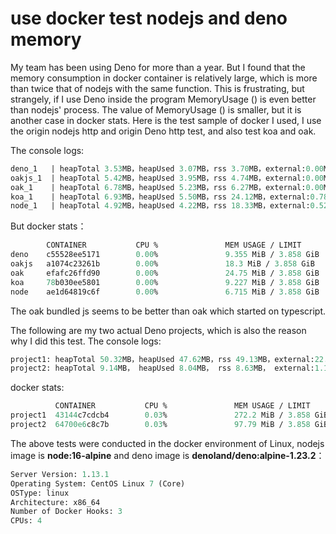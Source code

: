 # use docker test nodejs and deno memory

My team has been using Deno for more than a year. But I found that the memory consumption in docker container is relatively large, which is more than twice that of nodejs with the same function. 
This is frustrating, but strangely, if I use Deno inside the program MemoryUsage () is even better than nodejs' process. The value of MemoryUsage () is smaller, but it is another case in docker stats.
Here is the test sample of docker I used, I use the origin nodejs http and origin Deno http test, and also test koa and oak.

The console logs:
```systemverilog
deno_1   | heapTotal 3.53MB，heapUsed 3.07MB，rss 3.70MB，external:0.00MB
oakjs_1  | heapTotal 5.42MB，heapUsed 3.95MB，rss 4.74MB，external:0.00MB
oak_1    | heapTotal 6.78MB，heapUsed 5.23MB，rss 6.27MB，external:0.00MB
koa_1    | heapTotal 6.93MB，heapUsed 5.50MB，rss 24.12MB，external:0.78MB
node_1   | heapTotal 4.92MB，heapUsed 4.22MB，rss 18.33MB，external:0.52MB
```
But docker stats：
```systemverilog
        CONTAINER           CPU %               MEM USAGE / LIMIT       MEM %               NET I/O             BLOCK I/O           PIDS
deno	c55528ee5171        0.00%               9.355 MiB / 3.858 GiB   0.24%               2.27 kB / 656 B     0 B / 0 B           5
oakjs   a1074c23261b        0.00%               18.3 MiB / 3.858 GiB    0.46%               1.88 kB / 656 B     0 B / 0 B           5
oak 	efafc26ffd90        0.00%               24.75 MiB / 3.858 GiB   0.63%               1.88 kB / 656 B     0 B / 0 B           5
koa   	78b030ee5801        0.00%               9.227 MiB / 3.858 GiB   0.23%               1.97 kB / 656 B     0 B / 0 B           7
node	ae1d64819c6f        0.00%               6.715 MiB / 3.858 GiB   0.17%               3.1 kB / 656 B      0 B / 0 B           7
```
The oak bundled js seems to be better than oak which started on typescript.

The following are my two actual Deno projects, which is also the reason why I did this test.
The console logs:
```systemverilog
project1: heapTotal 50.32MB，heapUsed 47.62MB，rss 49.13MB，external:22.68MB
project2: heapTotal 9.14MB，	heapUsed 8.04MB， rss 8.63MB， external:1.16MB
```
docker stats:
```systemverilog
          CONTAINER           CPU %               MEM USAGE / LIMIT       MEM %               NET I/O             BLOCK I/O           PIDS
project1  43144c7cdcb4        0.03%               272.2 MiB / 3.858 GiB   6.89%               51.1 kB / 21.9 kB   0 B / 0 B           5
project2  64700e6c8c7b        0.03%               97.79 MiB / 3.858 GiB   2.48%               516 B / 516 B       0 B / 0 B           6
```

The above tests were conducted in the docker environment of Linux,  nodejs image is **node:16-alpine**  and deno image is **denoland/deno:alpine-1.23.2**：
```systemverilog
Server Version: 1.13.1
Operating System: CentOS Linux 7 (Core)
OSType: linux
Architecture: x86_64
Number of Docker Hooks: 3
CPUs: 4
```

